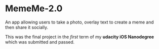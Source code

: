 # MemeMe-2.0
An app allowing users to take a photo, overlay text to create a meme and then share it socially. 

This was the final project in the *first* term of my **udacity iOS Nanodegree** which was submitted and passed.

